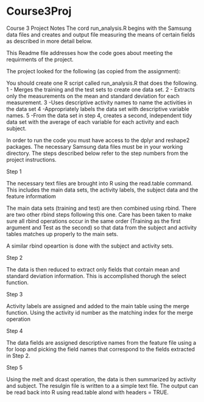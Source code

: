 # Course3Proj
Course 3 Project Notes
The cord run_analysis.R begins with the Samsung data files and creates and output file measuring the means of certain fields
as described in more detail below.

This Readme file addresses how the code goes about meeting the requirments of the project.

The project looked for the following (as copied from the assignment):

You should create one R script called run_analysis.R that does the following. 
1 - Merges the training and the test sets to create one data set.
2 - Extracts only the measurements on the mean and standard deviation for each measurement. 
3 -Uses descriptive activity names to name the activities in the data set
4 -Appropriately labels the data set with descriptive variable names. 
5 -From the data set in step 4, creates a second, independent tidy data set with the average of each variable for each activity and each subject.

In order to run the code you must have access to the dplyr and reshape2 packages. The necessary Samsung data files must be in
your working directory. The steps described below refer to the step numbers from the project instructions.

Step 1

The necessary text files are brought into R using the read.table command. This includes the main data sets, the activity
labels, the subject data and the feature informatiom

The main data sets (training and test) are then combined using rbind. There are two other rbind steps following this one. 
Care has been taken to make sure all rbind operations occur in the same order (Training as the first argument and Test as the
second) so that data from the subject and activity tables matches up properly to the main sets.

A similar rbind opeartion is done with the subject and activity sets.

Step 2

The data is then reduced to extract only fields that contain mean and standard deviation information. This is accomplished 
thorugh the select function.

Step 3

Activity labels are assigned and added to the main table using the merge function. Using the activity id number as the 
matching index for the merge operation


Step 4

The data fields are assigned descriptive names from the feature file using a for loop and picking the field names that 
correspond to the fields extracted in Step 2.

Step 5

Using the melt and dcast operation, the data is then summarized by activity and subject. The resulgin file is written to a
a simple text file. The output can be read back into R using read.table alond with headers = TRUE.


